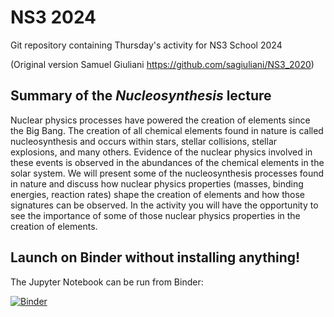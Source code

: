 # NS3 2024

Git repository containing Thursday's activity for NS3 School 2024

(Original version Samuel Giuliani https://github.com/sagiuliani/NS3_2020)

## Summary of the _Nucleosynthesis_ lecture

Nuclear physics processes have powered the creation of elements since the Big
Bang. The creation of all chemical elements found in nature is called
nucleosynthesis and occurs within stars, stellar collisions, stellar explosions,
and many others.  Evidence of the nuclear physics involved in these events is
observed in the abundances of the chemical elements in the solar system. We will
present some of the nucleosynthesis processes found in nature and discuss how
nuclear physics properties (masses, binding energies, reaction rates) shape the
creation of elements and how those signatures can be observed. In the activity
you will have the opportunity to see the importance of some of those nuclear
physics properties in the creation of elements.


## Launch on Binder without installing anything!

The Jupyter Notebook can be run from Binder:

[![Binder](https://mybinder.org/badge_logo.svg)](https://mybinder.org/v2/gh/LaurenBalliet/NS3_2024.git/HEAD)
